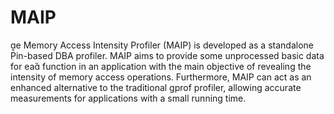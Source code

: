 MAIP
====

e Memory Access Intensity Profiler (MAIP) is developed as a standalone Pin-based DBA profiler. MAIP aims to provide some unprocessed basic data for ea function in an application with the main objective of revealing the intensity of memory access operations. Furthermore, MAIP can act as an enhanced alternative to the traditional gprof profiler, allowing accurate measurements for applications with a small running time.